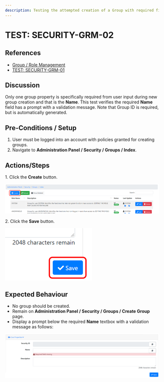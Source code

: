 ```yaml
---
description: Testing the attempted creation of a Group with required fields missing.
---
```


# TEST: SECURITY-GRM-02

## References

* [Group / Role Management](../../../../../../operations/system-administration/security-administration/group-role-management.md)
* [TEST: SECURITY-GRM-01](test-security-grm-01-1.md)

## Discussion

Only one group property is specifically required from user input during new group creation and that is the **Name**. This test verifies the required **Name** field has a prompt with a validation message. Note that Group ID is required, but is automatically generated.

## Pre-Conditions / Setup

1. User must be logged into an account with policies granted for creating groups.
2. Navigate to **Administration Panel / Security / Groups / Index**.&#x20;

## Actions/Steps

1\. Click the **Create** button.

![](<../../../../../../.gitbook/assets/image (295).png>)

2\. Click the **Save** button.

![](<../../../../../../.gitbook/assets/image (338).png>)

## Expected Behaviour

* No group should be created.
* Remain on **Administration Panel / Security / Groups / Create Group** page.
* Display a prompt below the required **Name** textbox with a validation message as follows:

![](<../../../../../../.gitbook/assets/image (296).png>)
